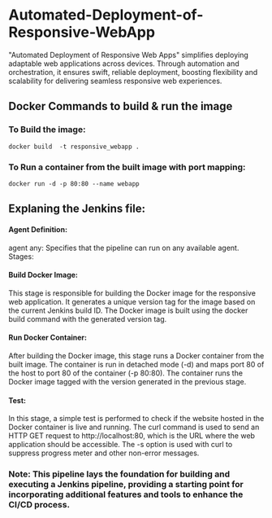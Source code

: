 # Automated-Deployment-of-Responsive-WebApp
"Automated Deployment of Responsive Web Apps" simplifies deploying adaptable web applications across devices. Through automation and orchestration, it ensures swift, reliable deployment, boosting flexibility and scalability for delivering seamless responsive web experiences.

## Docker Commands to build & run the image

### To Build the image:
`docker build  -t responsive_webapp .`

### To Run a container from the built image with port mapping:
`docker run -d -p 80:80 --name webapp`

## Explaning the Jenkins file:
#### Agent Definition:

agent any: Specifies that the pipeline can run on any available agent.
Stages:

#### Build Docker Image:

This stage is responsible for building the Docker image for the responsive web application.
It generates a unique version tag for the image based on the current Jenkins build ID.
The Docker image is built using the docker build command with the generated version tag.

#### Run Docker Container:

After building the Docker image, this stage runs a Docker container from the built image.
The container is run in detached mode (-d) and maps port 80 of the host to port 80 of the container (-p 80:80).
The container runs the Docker image tagged with the version generated in the previous stage.

#### Test:

In this stage, a simple test is performed to check if the website hosted in the Docker container is live and running.
The curl command is used to send an HTTP GET request to http://localhost:80, which is the URL where the web application should be accessible.
The -s option is used with curl to suppress progress meter and other non-error messages.

### Note: This pipeline lays the foundation for building and executing a Jenkins pipeline, providing a starting point for incorporating additional features and tools to enhance the CI/CD process.